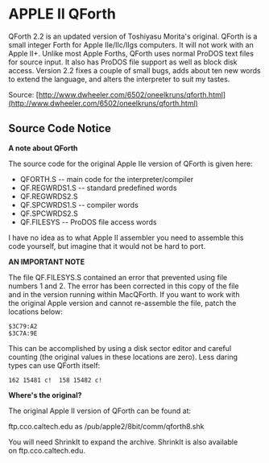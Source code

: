 # APPLE II QForth  
  
QForth 2.2 is an updated version of Toshiyasu Morita's original.  QForth is a small integer Forth for Apple IIe/IIc/IIgs computers.  It will not work with an Apple II+.  Unlike most Apple Forths, QForth uses normal ProDOS text files for source input.  It also has ProDOS file support as well as block disk access.  Version 2.2 fixes a couple of small bugs, adds about ten new words to extend the language, and alters the interpreter to suit my tastes.  
  
Source: [http://www.dwheeler.com/6502/oneelkruns/qforth.html](http://www.dwheeler.com/6502/oneelkruns/qforth.html)  
  
## Source Code Notice  
  
  
__A note about QForth__  
  
The source code for the original Apple IIe version of QForth is given here:  
  
  
- QFORTH.S           --   main code for the interpreter/compiler  
- QF.REGWRDS1.S      --   standard predefined words  
- QF.REGWRDS2.S  
- QF.SPCWRDS1.S      --   compiler words  
- QF.SPCWRDS2.S  
- QF.FILESYS         --   ProDOS file access words  
  
  
I have no idea as to what Apple II assembler you need to assemble this  
code yourself, but imagine that it would not be hard to port.  
  
  
  
__AN IMPORTANT NOTE__  
  
The file QF.FILESYS.S contained an error that prevented using file  
numbers 1 and 2.  The error has been corrected in this copy of the file  
and in the version running within MacQForth.  If you want to work with  
the original Apple version and cannot re-assemble the file, patch the  
locations below:  
```
$3C79:A2
$3C7A:9E
```
  
This can be accomplished by using a disk sector editor and careful  
counting (the original values in these locations are zero).  Less daring  
types can use QForth itself:  
  
```
162 15481 c!  158 15482 c!
```
  
__Where's the original?__  
  
The original Apple II version of QForth can be found at:  
  
ftp.cco.caltech.edu  as  /pub/apple2/8bit/comm/qforth8.shk  
  
You will need ShrinkIt to expand the archive.  ShrinkIt is also available  
on ftp.cco.caltech.edu.  
  
  
  
  
  
  
  
  
